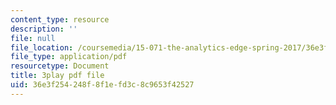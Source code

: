 ```yaml
---
content_type: resource
description: ''
file: null
file_location: /coursemedia/15-071-the-analytics-edge-spring-2017/36e3f254248f8f1efd3c8c9653f42527_iq7cPtJzgZM.pdf
file_type: application/pdf
resourcetype: Document
title: 3play pdf file
uid: 36e3f254-248f-8f1e-fd3c-8c9653f42527
---
```

